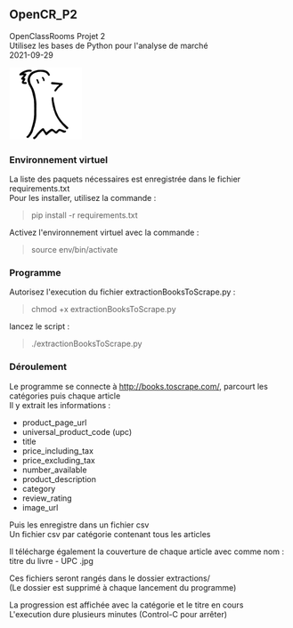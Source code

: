 ## OpenCR_P2
OpenClassRooms Projet 2  
Utilisez les bases de Python pour l'analyse de marché  
2021-09-29

![Logo FLinguenheld](https://github.com/FLinguenheld/OpenCR_P2/blob/main/Forelif.png "Pouet")

### Environnement virtuel
La liste des paquets nécessaires est enregistrée dans le fichier requirements.txt  
Pour les installer, utilisez la commande :  
>pip install -r requirements.txt


Activez l'environnement virtuel avec la commande :  
>source env/bin/activate

### Programme
Autorisez l'execution du fichier extractionBooksToScrape.py :  
>chmod +x extractionBooksToScrape.py


lancez le script :  
>./extractionBooksToScrape.py

### Déroulement
Le programme se connecte à <http://books.toscrape.com/>, parcourt les catégories puis chaque article  
Il y extrait les informations :  
+ product_page_url
+ universal_product_code (upc)
+ title
+ price_including_tax
+ price_excluding_tax
+ number_available
+ product_description
+ category
+ review_rating
+ image_url


Puis les enregistre dans un fichier csv  
Un fichier csv par catégorie contenant tous les articles  


Il télécharge également la couverture de chaque article avec comme nom :  
titre du livre - UPC .jpg  


Ces fichiers seront rangés dans le dossier extractions/  
(Le dossier est supprimé à chaque lancement du programme)  


La progression est affichée avec la catégorie et le titre en cours  
L'execution dure plusieurs minutes (Control-C pour arrêter)  
